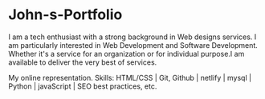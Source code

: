 # John-s-Portfolio
I am a tech enthusiast with a strong background in Web designs services. I am particularly
interested in Web Development and Software Development. Whether it's a service for an organization 
or for individual purpose.I am available to deliver the very best of services.

My online representation.
Skills: HTML/CSS |
Git, Github |
netlify |
mysql |
Python |
javaScript |
SEO best practices, etc.

